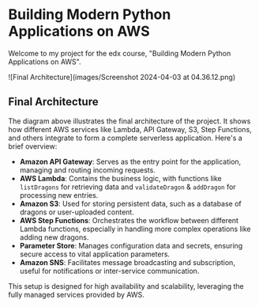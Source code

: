 # Building Modern Python Applications on AWS

Welcome to my project for the edx course, "Building Modern Python Applications on AWS".

![Final Architecture](images/Screenshot 2024-04-03 at 04.36.12.png)

## Final Architecture
The diagram above illustrates the final architecture of the project. It shows how different AWS services like Lambda, API Gateway, S3, Step Functions, and others integrate to form a complete serverless application. Here's a brief overview:

- **Amazon API Gateway**: Serves as the entry point for the application, managing and routing incoming requests.
- **AWS Lambda**: Contains the business logic, with functions like `listDragons` for retrieving data and `validateDragon` & `addDragon` for processing new entries.
- **Amazon S3**: Used for storing persistent data, such as a database of dragons or user-uploaded content.
- **AWS Step Functions**: Orchestrates the workflow between different Lambda functions, especially in handling more complex operations like adding new dragons.
- **Parameter Store**: Manages configuration data and secrets, ensuring secure access to vital application parameters.
- **Amazon SNS**: Facilitates message broadcasting and subscription, useful for notifications or inter-service communication.

This setup is designed for high availability and scalability, leveraging the fully managed services provided by AWS.

